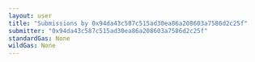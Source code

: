```yaml
---
layout: user
title: "Submissions by 0x94da43c587c515ad30ea86a208603a7586d2c25f"
submitter: "0x94da43c587c515ad30ea86a208603a7586d2c25f"
standardGas: None
wildGas: None
---
```

